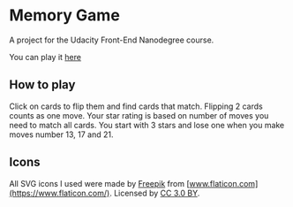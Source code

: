 # Memory Game

A project for the Udacity Front-End Nanodegree course.

You can play it [here](https://lukaszrozej.github.io/memory-game/)

## How to play

Click on cards to flip them and find cards that match.
Flipping 2 cards counts as one move.
Your star rating is based on number of moves you need to match all cards.
You start with 3 stars and lose one when you make moves number 13, 17 and 21.

## Icons

All SVG icons I used were made by [Freepik](http://www.freepik.com) from [www.flaticon.com](https://www.flaticon.com/).
Licensed by [CC 3.0 BY](http://creativecommons.org/licenses/by/3.0/).
